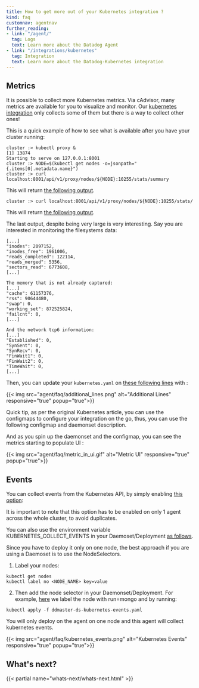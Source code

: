 ```yaml
---
title: How to get more out of your Kubernetes integration ?
kind: faq
customnav: agentnav
further_reading:
- link: "/agent/"
  tag: Logs
  text: Learn more about the Datadog Agent
- link: "/integrations/kubernetes"
  tag: Integration
  text: Learn more about the Datadog-Kubernetes integration
---
```


## Metrics

It is possible to collect more Kubernetes metrics. Via cAdvisor, many metrics are available for you to visualize and monitor. Our [kubernetes integration](https://github.com/DataDog/integrations-core/blob/master/kubernetes/check.py) only collects some of them but there is a way to collect other ones!

This is a quick example of how to see what is available after you have your cluster running:
```
cluster :> kubectl proxy &
[1] 13874
Starting to serve on 127.0.0.1:8001
cluster :> NODE=$(kubectl get nodes -o=jsonpath="{.items[0].metadata.name}")
cluster :> curl localhost:8001/api/v1/proxy/nodes/${NODE}:10255/stats/summary
```

This will return [the following output](https://gist.github.com/CharlyF/2d9e7741bef9398386a84fd66f4c8c7d#file-summary-json).

```
cluster :> curl localhost:8001/api/v1/proxy/nodes/${NODE}:10255/stats/
```

This will return [the following output](https://gist.github.com/CharlyF/2d9e7741bef9398386a84fd66f4c8c7d#file-stats-json).  

The last output, despite being very large is very interesting. Say you are interested in monitoring the filesystems data:
```
[...]
"inodes": 2097152,
"inodes_free": 1961006,
"reads_completed": 122114,
"reads_merged": 5356,
"sectors_read": 6773608,
[...]

The memory that is not already captured:
[...]
"cache": 61157376,
"rss": 90644480,
"swap": 0,
"working_set": 872525824,
"failcnt": 0,
[...]

And the network tcp6 information:
[...]
"Established": 0,
"SynSent": 0,
"SynRecv": 0,
"FinWait1": 0,
"FinWait2": 0,
"TimeWait": 0, 
[...]
```

Then, you can update your `kubernetes.yaml` on [these following lines](https://github.com/DataDog/integrations-core/blob/master/kubernetes/conf.yaml.example#L108-L109) with :

{{< img src="agent/faq/additional_lines.png" alt="Additional Lines" responsive="true" popup="true">}}

Quick tip, as per the original Kubernetes article, you can use the configmaps to configure your integration on the go, thus, you can use the following configmap and daemonset description.

And as you spin up the daemonset and the configmap, you can see the metrics starting to populate UI :

{{< img src="agent/faq/metric_in_ui.gif" alt="Metric UI" responsive="true" popup="true">}}

## Events

You can collect events from the Kubernetes API, by simply enabling [this option](https://github.com/DataDog/integrations-core/blob/master/kubernetes/conf.yaml.example#L78):

It is important to note that this option has to be enabled on only 1 agent across the whole cluster, to avoid duplicates.

You can also use the environment variable KUBERNETES_COLLECT_EVENTS in your Daemoset/Deployment [as follows](https://gist.github.com/CharlyF/754a5033e6ceea701c32bab5b0f19024#file-ddmaster-ds-kubernetes-events-yaml-L28-L29).

Since you have to deploy it only on one node, the best approach if you are using a Daemoset is to use the NodeSelectors.

1. Label your nodes:
```
kubectl get nodes
kubectl label no <NODE_NAME> key=value
```

2. Then add the node selector in your Daemonset/Deployment. For example, [here](https://gist.github.com/CharlyF/754a5033e6ceea701c32bab5b0f19024#file-ddmaster-ds-kubernetes-events-yaml-L57-L58) we label the node with run=mongo and by running:
```
kubectl apply -f ddmaster-ds-kubernetes-events.yaml
```

You will only deploy on the agent on one node and this agent will collect kubernetes events.

{{< img src="agent/faq/kubernetes_events.png" alt="Kubernetes Events" responsive="true" popup="true">}}

## What's next?

{{< partial name="whats-next/whats-next.html" >}}
